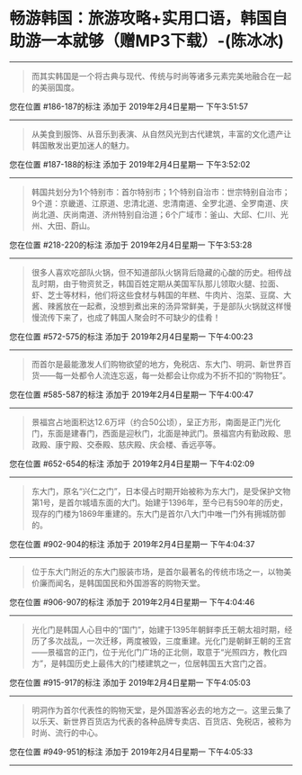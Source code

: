 # 畅游韩国：旅游攻略+实用口语，韩国自助游一本就够（赠MP3下载）-(陈冰冰)

---

> 而其实韩国是一个将古典与现代、传统与时尚等诸多元素完美地融合在一起的美丽国度。

您在位置 #186-187的标注 添加于 2019年2月4日星期一 下午3:51:57

---

> 从美食到服饰、从音乐到表演、从自然风光到古代建筑，丰富的文化遗产让韩国散发出更加迷人的魅力。

您在位置 #187-188的标注 添加于 2019年2月4日星期一 下午3:52:02

---

> 韩国共划分为1个特别市：首尔特别市；1个特别自治市：世宗特别自治市；9个道：京畿道、江原道、忠清北道、忠清南道、全罗北道、全罗南道、庆尚北道、庆尚南道、济州特别自治道；6个广域市：釜山、大邱、仁川、光州、大田、蔚山。

您在位置 #218-220的标注 添加于 2019年2月4日星期一 下午3:53:28

---

> 很多人喜欢吃部队火锅，但不知道部队火锅背后隐藏的心酸的历史。相传战乱时期，由于物资贫乏，韩国百姓定期从美国军队那儿领取火腿、拉面、虾、芝士等材料，他们将这些食材与韩国的年糕、牛肉片、泡菜、豆腐、大酱、辣酱放在一起煮，没想到煮出来的汤异常鲜美，于是部队火锅就这样慢慢流传下来了，也成了韩国人聚会时不可缺少的佳肴！

您在位置 #572-575的标注 添加于 2019年2月4日星期一 下午4:00:23

---

> 而首尔是最能激发人们购物欲望的地方，免税店、东大门、明洞、新世界百货——每一处都令人流连忘返，每一处都会让你成为不折不扣的“购物狂”。

您在位置 #585-587的标注 添加于 2019年2月4日星期一 下午4:00:47

---

> 景福宫占地面积达12.6万坪（约合50公顷），呈正方形，南面是正门光化门，东面是建春门，西面是迎秋门，北面是神武门。景福宫内有勤政殿、思政殿、康宁殿、交泰殿、慈庆殿、庆会楼、香远亭等。

您在位置 #652-654的标注 添加于 2019年2月4日星期一 下午4:02:09

---

> 东大门，原名“兴仁之门”，日本侵占时期开始被称为东大门，是受保护文物第1号，是首尔城墙东面的大门。始建于1396年，至今已有590年的历史，现存的门楼为1869年重建的。东大门是首尔八大门中唯一门外有拥城防御的。

您在位置 #902-904的标注 添加于 2019年2月4日星期一 下午4:04:37

---

> 位于东大门附近的东大门服装市场，是首尔最著名的传统市场之一，以物美价廉而闻名，是韩国国民和外国游客的购物天堂。

您在位置 #906-907的标注 添加于 2019年2月4日星期一 下午4:04:46

---

> 光化门是韩国人心目中的“国门”，始建于1395年朝鲜李氏王朝太祖时期，经历了多次战乱，一次迁移，两度被毁，三度重建。光化门是朝鲜王朝的王宫——景福宫的正门，位于光化门广场的正北侧，取意于“光照四方，教化四方”，是韩国历史上最伟大的门楼建筑之一，位居韩国五大宫门之首。

您在位置 #915-917的标注 添加于 2019年2月4日星期一 下午4:05:03

---

> 明洞作为首尔代表性的购物天堂，是外国游客必去的地方之一。这里云集了以乐天、新世界百货店为代表的各种品牌专卖店、百货店、免税店，被称为时尚、流行的中心。

您在位置 #949-951的标注 添加于 2019年2月4日星期一 下午4:05:33

---


